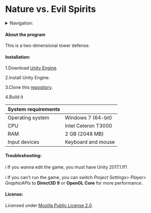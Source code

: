 # Nature vs. Evil Spirits

<details>
<summary>Navigation:</summary>

- [About the program](#about-the-program)
- [Installation](#installation)
- [Troubleshooting](#troubleshooting)
- [License](#license)
</details>

<h4>About the program</h4>

This is a two-dimensional tower defense.

<h4>Installation:</h4>

1.Download [Unity Engine](https://unity3d.com/get-unity/download/archive ).

2.Install Unity Engine.

3.Clone this [repository](https://github.com/VitalikLevin/Nature-vs.-Evil-Sprits.git ).

4.Build it

| System requirements |                     |
| ------------------- | ------------------- |
| Operating system    | Windows 7 (64-bit)  |
| CPU                 | Intel Celeron T3000 |
| RAM                 | 2 GB (2048 MB)      |
| Input devices       | Keyboard and mouse  |

<h4>Troubleshooting:</h4>

:information_source: If you wanna edit the game, you must have Unity 2017.1.1f1

:information_source: If you can't run the game, you can switch _Project Settings> Player> GraphicAPIs_ to **Direct3D 9** or **OpenGL Core** for more performance.

<h4>License:</h4>

Licensed under [Mozilla Public License 2.0](https://github.com/VitalikLevin/Nature-vs.-Evil-Sprits/blob/master/LICENSE).
